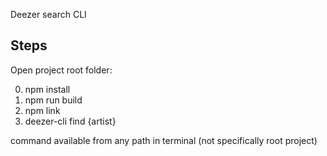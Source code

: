 Deezer search CLI

## Steps
Open project root folder:

0) npm install
1) npm run build
2) npm link
3) deezer-cli find {artist}

command available from any path in terminal (not specifically root project)

